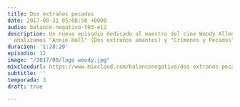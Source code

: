 ```yaml
---
title: Dos extraños pecados
date: 2017-08-31 05:08:50 +0000
audio: balance-negativo-t03-e12
description: Un nuevo episodio dedicado al maestro del cine Woody Allen. En esta ocasión
  analizamos "Annie Hall" (Dos extraños amantes) y "Crímenes y Pecados".
duracion: '1:28:29'
episodio: 12
image: "/2017/08/logo woody.jpg"
mixcloudurl: https://www.mixcloud.com/balancenegativo/dos-extranos-pecados/
subtitle: ''
temporada: 3
draft: true

---
```

